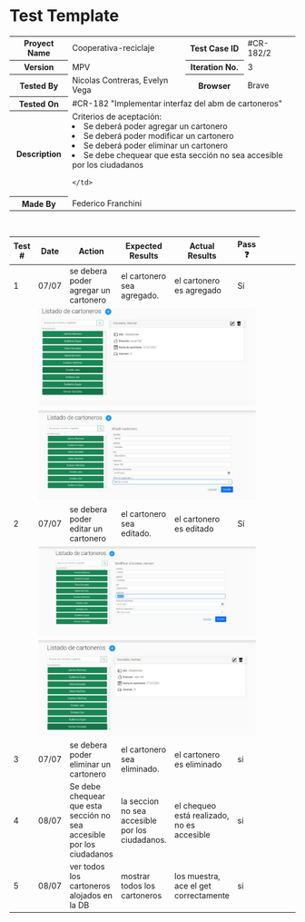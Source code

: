 # Test Template

<table style= "width: 100%">
  <tr>
    <th> Proyect Name </th>
    <td> Cooperativa-reciclaje</td>
    <th> Test Case ID </th>
    <td> #CR-182/2 </td>
  </tr>
  <tr>
    <th> Version </th>
    <td> MPV </td>
    <th> Iteration No. </th>
    <td> 3 </td>
  </tr>
   <tr>
    <th> Tested By </th>
    <td>Nicolas Contreras, Evelyn Vega</td>
    <th> Browser </th>
    <td> Brave </td>
  </tr>
  <tr>
    <th colspan="1"> Tested On </th> 
    <td colspan="3"> #CR-182 "Implementar interfaz del abm de cartoneros"</td>
  </tr>
   <tr>
    <th colspan="1"> Description </th>
    <td colspan="3"> Criterios de aceptación:
        <li> Se deberá poder agregar un cartonero
        <li> Se deberá poder modificar un cartonero
        <li> Se deberá poder eliminar un cartonero
        <li> Se debe chequear que esta sección no sea accesible por los ciudadanos
        
    </td>
  </tr>
   <tr>
    <th colspan="1"> Made By </th>
    <td colspan="3"> Federico Franchini </td>
  </tr>
</table>

<br>

|Test # | Date | Action | Expected Results | Actual Results | Pass :question: |
| ---   | ---  | ---    | ---              |   ---          | ---   |
| 1 | 07/07 | se debera poder agregar  un cartonero | el cartonero sea agregado. | el cartonero es agregado  | Sí |
| <td colspan=6>![captura](./_images/../iamgenes/cr-182-post.jpeg)|
| <td colspan=6>![captura](./_images/../iamgenes/cr-182-post-result.jpeg)|
| 2 | 07/07 | se debera poder editar  un cartonero | el cartonero sea editado. | el cartonero es editado  | Sí |
| <td colspan=6>![captura](./_images/../iamgenes/cr-182-put-result.jpeg)|
| <td colspan=6>![captura](./_images/../iamgenes/cr-182-put.jpeg)|
| 3 | 07/07 | se debera poder eliminar  un cartonero | el cartonero sea eliminado. | el cartonero es eliminado | si |
| 4 | 08/07 | Se debe chequear que esta sección no sea accesible por los ciudadanos | la seccion no sea accesible por los ciudadanos. |el chequeo está realizado, no es accesible | si |
| 5 | 08/07 |ver todos los cartoneros alojados en la DB | mostrar todos los cartoneros | los muestra, ace el get correctamente | si |

